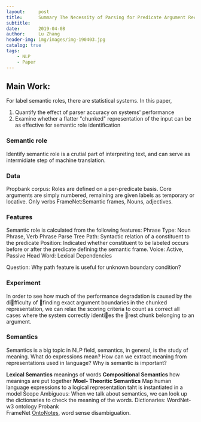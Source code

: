 ```yaml
---
layout:     post
title:      Summary The Necessity of Parsing for Predicate Argument Recognition
subtitle:  
date:       2019-04-08
author:     Lu Zhang
header-img: img/images/img-190403.jpg
catalog: true
tags:
    - NLP
    - Paper
---
```


## Main Work:
For label semantic roles, there are statistical systems. In this paper,
1. Quantify the effect of parser accuracy on systems' performance
2. Examine whether a flatter "chunked" representation of the input can be as effective for semantic role identification 


### Semantic role 
Identify semantic role is a crutial part of interpreting text, and can serve as intermidiate step of machine translation.

### Data
Propbank corpus: Roles are defined on a per-predicate basis. Core arguments are simply numbered, remaining are given labels as temporary or locative. 
Only verbs
FrameNet:Semantic frames, Nouns, adjectives. 

### Features
Semantic role is calculated from the following features: 
Phrase Type: Noun Phrase, Verb Phrase
Parse Tree Path: Syntactic relation of a constituent to the predicate 
Position: Indicated whether constituent to be labeled occurs before or after the predicate defining the semantic frame.
Voice:  Active, Passive 
Head Word: Lexical Dependencies 

Question: 
Why path feature is useful for unknown boundary condition?

### Experiment 
In order to see how much of the performance degradation is caused by the difficulty of finding exact argument boundaries in the chunked representation, we can relax the scoring criteria to count as correct all cases where the system correctly identies the rest chunk belonging to an argument.


### Semantics 
Semantics is a big topic in NLP field, semantics, in general, is the study of meaning. What do expressions mean? How can we extract meaning from representations used in language? Why is semantic is important? 

**Lexical Semantics**  meanings of words
**Compositional Semantics** how meanings are put together 
**Moel- Theoritic Semantics** Map human language expressions to a logical representation taht is instantiated in a model 
Scope Ambiguous: 
When we talk about semantics, we can look up the dictionaries to check the meaning of the words. 
Dictionaries: 
WordNet- w3 ontology 
Probank  
FrameNet 
[OntoNotes](https://catalog.ldc.upenn.edu/LDC2013T19), word sense disambiguation. 






